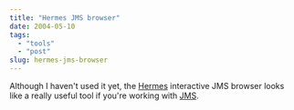 ```yaml
---
title: "Hermes JMS browser"
date: 2004-05-10
tags: 
  - "tools"
  - "post"
slug: hermes-jms-browser
---
```


Although I haven't used it yet, the [Hermes](http://hermesjms.sourceforge.net) interactive JMS browser looks like a really useful tool if you're working with [JMS](http://java.sun.com/products/jms/).

